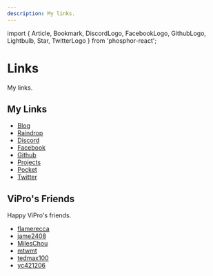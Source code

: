 ```yaml
---
description: My links.
---
```


import {
Article,
Bookmark,
DiscordLogo,
FacebookLogo,
GithubLogo,
Lightbulb,
Star,
TwitterLogo
} from 'phosphor-react';

# Links

My links.

## My Links

- [<Article size="2em" /> Blog](https://vdustr.dev/blog)
- [<Bookmark size="2em" /> Raindrop](https://rd.vdustr.dev)
- [<DiscordLogo size="2em" /> Discord](https://dc.vdustr.dev)
- [<FacebookLogo size="2em" /> Facebook](https://fb.vdustr.dev)
- [<GithubLogo size="2em" /> Github](https://gh.vdustr.dev)
- [<Lightbulb size="2em" /> Projects](/projects)
- [<Star size="2em" /> Pocket](https://vdustr.dev/pocket)
- [<TwitterLogo size="2em" /> Twitter](https://t.vdustr.dev)

## ViPro's Friends

Happy ViPro's friends.

- [flamerecca](https://gitpage.reccachao.net/)
- [jame2408](https://jame2408.github.io/)
- [MilesChou](https://mileschou.github.io/)
- [mtwmt](https://mtwmt.com/)
- [tedmax100](https://tedmax100.github.io/)
- [yc421206](https://dotblogs.com.tw/yc421206)

